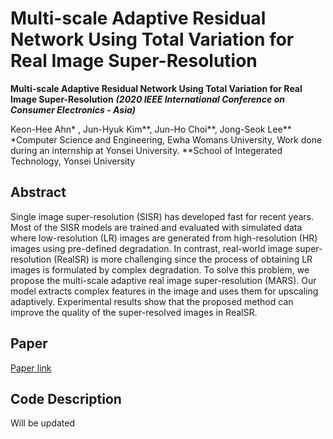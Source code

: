 # Multi-scale Adaptive Residual Network Using Total Variation for Real Image Super-Resolution
**Multi-scale Adaptive Residual Network Using Total Variation for Real Image Super-Resolution** ___(2020 IEEE International Conference on Consumer Electronics - Asia)___

Keon-Hee Ahn* , Jun-Hyuk Kim**, Jun-Ho Choi**, Jong-Seok Lee**
*Computer Science and Engineering, Ewha Womans University, Work done during an internship at Yonsei University. 
**School of Integerated Technology, Yonsei University

## Abstract 
Single image super-resolution (SISR) has developed fast for recent years. Most of the SISR models are trained and evaluated with simulated data where low-resolution (LR) images are generated from high-resolution (HR) images using pre-defined degradation. In contrast, real-world image super-resolution (RealSR) is more challenging since the process of obtaining LR images is formulated by complex degradation. To solve this problem, we propose the multi-scale adaptive real image super-resolution (MARS). Our model extracts complex features in the image and uses them for upscaling adaptively. Experimental results show that the proposed method can improve the quality of the super-resolved images in RealSR.

## Paper
[Paper link](https://ieeexplore.ieee.org/abstract/document/9276925)

## Code Description
Will be updated
